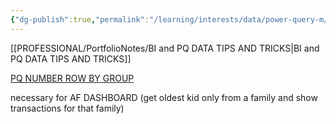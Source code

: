 ```yaml
---
{"dg-publish":true,"permalink":"/learning/interests/data/power-query-m/pq-number-rows-by-group/","tags":["Power_query","Data","STP"],"noteIcon":""}
---
```


[[PROFESSIONAL/PortfolioNotes/BI and PQ DATA TIPS AND TRICKS\|BI and PQ DATA TIPS AND TRICKS]]

[PQ NUMBER ROW BY GROUP](https://excelguru.ca/number-rows-by-group-using-power-query/)

necessary for AF DASHBOARD (get oldest kid only from a family and show transactions for that family)